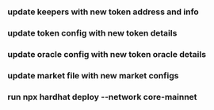 ### update keepers with new token address and info
### update token config with new token details
### update oracle config with new token oracle details
### update market file with new market configs
### run npx hardhat deploy --network core-mainnet  



